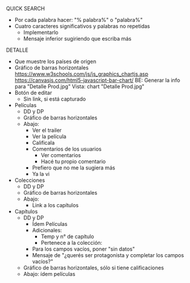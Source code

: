 QUICK SEARCH
- Por cada palabra hacer: "% palabra%" o "palabra%"
- Cuatro caracteres significativos y palabras no repetidas
	- Implementarlo
	- Mensaje inferior sugiriendo que escriba más

DETALLE
- Que muestre los países de origen
- Gráfico de barras horizontales
	https://www.w3schools.com/js/js_graphics_chartjs.asp
	https://canvasjs.com/html5-javascript-bar-chart/
	BE: Generar la info para "Detalle Prod.jpg"
	Vista: chart "Detalle Prod.jpg"
- Botón de editar
	- Sin link, si está capturado
- Películas
	- DD  y DP
	- Gráfico de barras horizontales
	- Abajo: 
		- Ver el trailer
		- Ver la película
		- Calificala
		- Comentarios de los usuarios
			- Ver comentarios
			- Hacé tu propio comentario
		- Prefiero que no me la sugiera más
		- Ya la vi
- Colecciones
	- DD  y DP
	- Gráfico de barras horizontales
	- Abajo:
		- Link a los capítulos
- Capítulos
	- DD y DP
		- Ídem Películas
		- Adicionales:
			- Temp y n° de capítulo
			- Pertenece a la colección:
		- Para los campos vacíos, poner "sin datos"
		- Mensaje de "¿querés ser protagonista y completar los campos vacíos?"
	- Gráfico de barras horizontales, sólo si tiene calificaciones
	- Abajo: ídem películas
